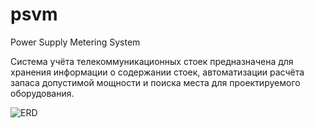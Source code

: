 # psvm

Power Supply Metering System

Система учёта телекоммуникационных стоек предназначена для хранения информации о содержании стоек, автоматизации расчёта запаса допустимой мощности и поиска места для проектируемого оборудования.


![ERD](https://user-images.githubusercontent.com/109388891/182024246-ba917e8c-c130-4a03-8cf2-b4076b1b7e1b.png)
